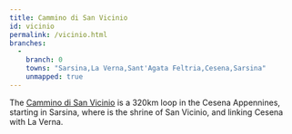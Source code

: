 ```yaml
---
title: Cammino di San Vicinio
id: vicinio
permalink: /vicinio.html
branches:
  -
    branch: 0
    towns: "Sarsina,La Verna,Sant'Agata Feltria,Cesena,Sarsina"
    unmapped: true
---
```


The [Cammino di San Vicinio][0] is a 320km loop in the Cesena Appennines, starting in Sarsina, where is the shrine of San Vicinio, and linking Cesena with La Verna.

[0]: http://www.cmcesenate.fc.it/index.php?content_id=634